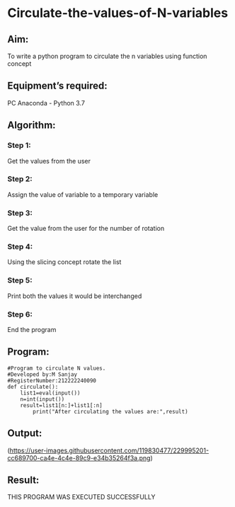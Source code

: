 # Circulate-the-values-of-N-variables
## Aim:
To write a python program to circulate the n variables using function concept
## Equipment’s required:
PC
Anaconda - Python 3.7
## Algorithm: 
### Step 1: 
Get the values from the user
### Step 2: 
Assign the value of variable to a temporary variable
### Step 3: 
Get the value from the user for the number of rotation
### Step 4: 
Using the slicing concept rotate the list
### Step 5: 
Print both the values it would be interchanged
### Step 6: 
End the program
## Program:
```
#Program to circulate N values.
#Developed by:M Sanjay
#RegisterNumber:212222240090
def circulate():
    list1=eval(input())
    n=int(input())
    result=list1[n:]+list1[:n]
        print("After circulating the values are:",result)
```
## Output:
(https://user-images.githubusercontent.com/119830477/229995201-cc689700-ca4e-4c4e-89c9-e34b35264f3a.png)




## Result:
THIS PROGRAM WAS EXECUTED SUCCESSFULLY
